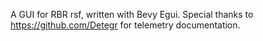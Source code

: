 A GUI for RBR rsf, written with Bevy Egui.
Special thanks to https://github.com/Detegr for telemetry documentation.
